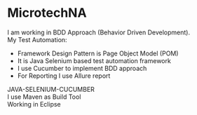 # MicrotechNA
I am working in BDD Approach (Behavior Driven Development).<br />
My Test Automation: 
- Framework Design Pattern is Page Object Model (POM)
- It is Java Selenium based test automation framework
- I use Cucumber to implement BDD approach
- For Reporting I use Allure report



JAVA-SELENIUM-CUCUMBER<br />
I use Maven as Build Tool<br />
Working in Eclipse
